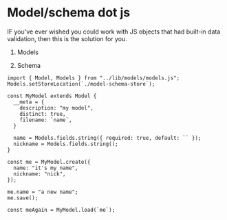 # Model/schema dot js

IF you've ever wished you could work with JS objects that had built-in data validation, then this is the solution for you.

1. Models

2. Schema

```
import { Model, Models } from "../lib/models/models.js";
Models.setStoreLocation(`./model-schema-store`);

const MyModel extends Model {
  __meta = {
    description: "my model",
    distinct: true,
    filename: `name`,
  }

  name = Models.fields.string({ required: true, default: `` });
  nickname = Models.fields.string();
}

const me = MyModel.create({
  name: "it's my name",
  nickname: "nick",
});

me.name = "a new name";
me.save();

const meAgain = MyModel.load(`me`);

```

